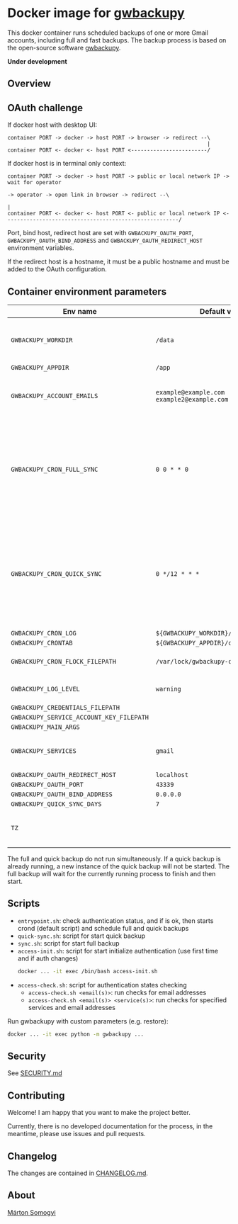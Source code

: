 # Docker image for [gwbackupy](https://github.com/smartondev/gwbackupy)

This docker container runs scheduled backups of one or more Gmail accounts, including full and fast backups.
The backup process is based on the open-source software [gwbackupy](https://github.com/smartondev/gwbackupy).

**Under development**

## Overview

## OAuth challenge

If docker host with desktop UI:

```
container PORT -> docker -> host PORT -> browser -> redirect --\
                                                               |
container PORT <- docker <- host PORT <------------------------/
```

If docker host is in terminal only context:

```
container PORT -> docker -> host PORT -> public or local network IP -> wait for operator
                                                                          -> operator -> open link in browser -> redirect --\
                                                                                                                            |
container PORT <- docker <- host PORT <- public or local network IP <-------------------------------------------------------/
```

Port, bind host, redirect host are set with `GWBACKUPY_OAUTH_PORT`, `GWBACKUPY_OAUTH_BIND_ADDRESS`
and `GWBACKUPY_OAUTH_REDIRECT_HOST` environment variables.

If the redirect host is a hostname, it must be a public hostname and must be added to the OAuth configuration.

## Container environment parameters

| Env name                                 | Default value                              | Description                                                                                                       |
|------------------------------------------|--------------------------------------------|-------------------------------------------------------------------------------------------------------------------|
| `GWBACKUPY_WORKDIR`                      | `/data`                                    | Data directory, see more `--workdir` parameter                                                                    |
| `GWBACKUPY_APPDIR`                       | `/app`                                     |                                                                                                                   |
| `GWBACKUPY_ACCOUNT_EMAILS`               | `example@example.com example2@example.com` | Email accounts, space separated list                                                                              |
| `GWBACKUPY_CRON_FULL_SYNC`               | `0 0 * * 0`                                | Cron's pattern to full backup. If empty, it will be turned off. By default, it runs every Monday at 0 AM.         |
| `GWBACKUPY_CRON_QUICK_SYNC`              | `0 */12 * * *`                             | Cron's pattern to quick backup. If empty, it will be turned off. By default, it runs every day at 0 and 12 hours. |
| `GWBACKUPY_CRON_LOG`                     | `${GWBACKUPY_WORKDIR}/logs/crontab.log`    |                                                                                                                   |
| `GWBACKUPY_CRONTAB`                      | `${GWBACKUPY_APPDIR}/crontab`              |                                                                                                                   |
| `GWBACKUPY_CRON_FLOCK_FILEPATH`          | `/var/lock/gwbackupy-cron.lock`            | Filepath of cron's `flock`                                                                                        |
| `GWBACKUPY_LOG_LEVEL`                    | `warning`                                  | see more `--log-level` parameter                                                                                  |
| `GWBACKUPY_CREDENTIALS_FILEPATH`         | ` `                                        |                                                                                                                   |
| `GWBACKUPY_SERVICE_ACCOUNT_KEY_FILEPATH` | ` `                                        |                                                                                                                   |
| `GWBACKUPY_MAIN_ARGS`                    | ` `                                        |                                                                                                                   |
| `GWBACKUPY_SERVICES`                     | `gmail`                                    | Services for backup, currently `gmail` only                                                                       |
| `GWBACKUPY_OAUTH_REDIRECT_HOST`          | `localhost`                                |                                                                                                                   |
| `GWBACKUPY_OAUTH_PORT`                   | `43339`                                    |                                                                                                                   |
| `GWBACKUPY_OAUTH_BIND_ADDRESS`           | `0.0.0.0`                                  |                                                                                                                   |
| `GWBACKUPY_QUICK_SYNC_DAYS`              | `7`                                        |                                                                                                                   |
| `TZ`                                     | ` `                                        | timezone settings from alpine docker                                                                              |

The full and quick backup do not run simultaneously.
If a quick backup is already running, a new instance of the quick backup will not be started.
The full backup will wait for the currently running process to finish and then start.

## Scripts

- `entrypoint.sh`: check authentication status, and if is ok, then starts crond (default script) and schedule
  full and quick backups
- `quick-sync.sh`: script for start quick backup
- `sync.sh`: script for start full backup
- `access-init.sh`: script for start initialize authentication (use first time and if auth changes)
  ```bash
  docker ... -it exec /bin/bash access-init.sh
  ```
- `access-check.sh`: script for authentication states checking
    - `access-check.sh <email(s)>`: run checks for email addresses
    - `access-check.sh <email(s)> <service(s)>`: run checks for specified services and email addresses

Run gwbackupy with custom parameters (e.g. restore):

```bash
docker ... -it exec python -m gwbackupy ...
```

## Security

See [SECURITY.md](SECURITY.md)

## Contributing

Welcome! I am happy that you want to make the project better.

Currently, there is no developed documentation for the process, in the meantime, please use issues and pull requests.

## Changelog

The changes are contained in [CHANGELOG.md](CHANGELOG.md).

## About

[Márton Somogyi](https://github.com/Kamarton)
